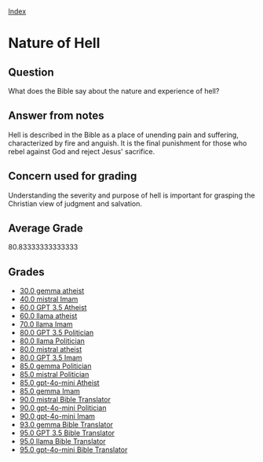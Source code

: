 
[Index](../../index.md)
# Nature of Hell
## Question
What does the Bible say about the nature and experience of hell?

## Answer from notes
Hell is described in the Bible as a place of unending pain and suffering, characterized by fire and anguish. It is the final punishment for those who rebel against God and reject Jesus' sacrifice.

## Concern used for grading
Understanding the severity and purpose of hell is important for grasping the Christian view of judgment and salvation.

## Average Grade
80.83333333333333

## Grades
 * [30.0 gemma atheist](../answers/gemma_atheist/Nature_of_Hell.md)
 * [40.0 mistral Imam](../answers/mistral_Imam/Nature_of_Hell.md)
 * [60.0 GPT 3.5 Atheist](../answers/GPT_3.5_Atheist/Nature_of_Hell.md)
 * [60.0 llama atheist](../answers/llama_atheist/Nature_of_Hell.md)
 * [70.0 llama Imam](../answers/llama_Imam/Nature_of_Hell.md)
 * [80.0 GPT 3.5 Politician](../answers/GPT_3.5_Politician/Nature_of_Hell.md)
 * [80.0 llama Politician](../answers/llama_Politician/Nature_of_Hell.md)
 * [80.0 mistral atheist](../answers/mistral_atheist/Nature_of_Hell.md)
 * [80.0 GPT 3.5 Imam](../answers/GPT_3.5_Imam/Nature_of_Hell.md)
 * [85.0 gemma Politician](../answers/gemma_Politician/Nature_of_Hell.md)
 * [85.0 mistral Politician](../answers/mistral_Politician/Nature_of_Hell.md)
 * [85.0 gpt-4o-mini Atheist](../answers/gpt-4o-mini_Atheist/Nature_of_Hell.md)
 * [85.0 gemma Imam](../answers/gemma_Imam/Nature_of_Hell.md)
 * [90.0 mistral Bible Translator](../answers/mistral_Bible_Translator/Nature_of_Hell.md)
 * [90.0 gpt-4o-mini Politician](../answers/gpt-4o-mini_Politician/Nature_of_Hell.md)
 * [90.0 gpt-4o-mini Imam](../answers/gpt-4o-mini_Imam/Nature_of_Hell.md)
 * [93.0 gemma Bible Translator](../answers/gemma_Bible_Translator/Nature_of_Hell.md)
 * [95.0 GPT 3.5 Bible Translator](../answers/GPT_3.5_Bible_Translator/Nature_of_Hell.md)
 * [95.0 llama Bible Translator](../answers/llama_Bible_Translator/Nature_of_Hell.md)
 * [95.0 gpt-4o-mini Bible Translator](../answers/gpt-4o-mini_Bible_Translator/Nature_of_Hell.md)
